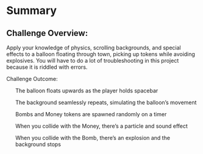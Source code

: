 ﻿<h1>Summary</h1>
<h2>Challenge Overview:</h2>
Apply your knowledge of physics, scrolling backgrounds, and special effects to a balloon floating through town, picking up tokens while avoiding explosives. You will have to do a lot of troubleshooting in this project because it is riddled with errors.

Challenge Outcome:
<ul>
The balloon floats upwards as the player holds spacebar

The background seamlessly repeats, simulating the balloon’s movement

Bombs and Money tokens are spawned randomly on a timer

When you collide with the Money, there’s a particle and sound effect

When you collide with the Bomb, there’s an explosion and the background stops 
</ul>